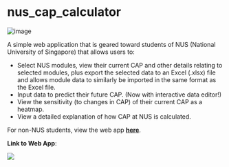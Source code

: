 # nus_cap_calculator

![image](https://github.com/tsu2000/nus_cap_calculator/assets/106811131/612925c8-babe-4ce1-815c-4bb674fa00b1)

A simple web application that is geared toward students of NUS (National University of Singapore) that allows users to:
- Select NUS modules, view their current CAP and other details relating to selected modules, plus export the selected data to an Excel (.xlsx) file and allows module data to similarly be imported in the same format as the Excel file.
- Input data to predict their future CAP. (Now with interactive data editor!)
- View the sensitivity (to changes in CAP) of their current CAP as a heatmap.
- View a detailed explanation of how CAP at NUS is calculated.

For non-NUS students, view the web app [**here**](<https://gpa-calc.streamlit.app>).

**Link to Web App**:

[<img src="https://static.streamlit.io/badges/streamlit_badge_black_white.svg">](<https://nus-cap.streamlit.app>)


